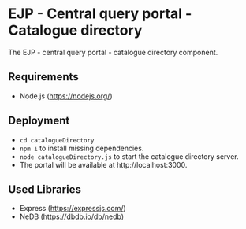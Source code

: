 # EJP - Central query portal - Catalogue directory

The EJP - central query portal - catalogue directory component.

## Requirements

- Node.js (https://nodejs.org/)

## Deployment

- `cd catalogueDirectory`
- `npm i` to install missing dependencies.
- `node catalogueDirectory.js` to start the catalogue directory server.
- The portal will be available at http://localhost:3000.

## Used Libraries

- Express (https://expressjs.com/)
- NeDB (https://dbdb.io/db/nedb)
